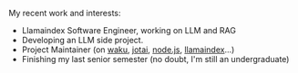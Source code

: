 My recent work and interests:

- Llamaindex Software Engineer, working on LLM and RAG
- Developing an LLM side project.
- Project Maintainer (on [waku](https://github.com/dai-shi/waku), [jotai](https://github.com/pmndrs/jotai), [node.js](https://github.com/nodejs/node), [llamaindex](https://github.com/run-llama)...)
- Finishing my last senior semester (no doubt, I'm still an undergraduate)
